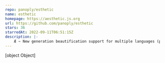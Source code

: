 ```yaml
---
repo: panoply/esthetic
name: esthetic
homepage: https://aesthetic.js.org
url: https://github.com/panoply/esthetic
stars: 36
starredAt: 2022-09-11T06:51:15Z
description: |-
    Æ ~ New generation beautification support for multiple languages (pre-release)
---
```


[object Object]
